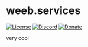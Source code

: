 # weeb.services

[![License](https://img.shields.io/github/license/Bowser65/weeb.services.svg?style=flat-square)](https://github.com/Bowser65/weeb.services/blob/master/LICENSE)
[![Discord](https://img.shields.io/badge/chat-on%20Discord-7289DA.svg?style=flat-square)](https://discord.gg/4KhX4SY)
[![Donate](https://img.shields.io/badge/donate-Patreon-F96854.svg?style=flat-square)](https://www.patreon.com/Bowser65)

very cool